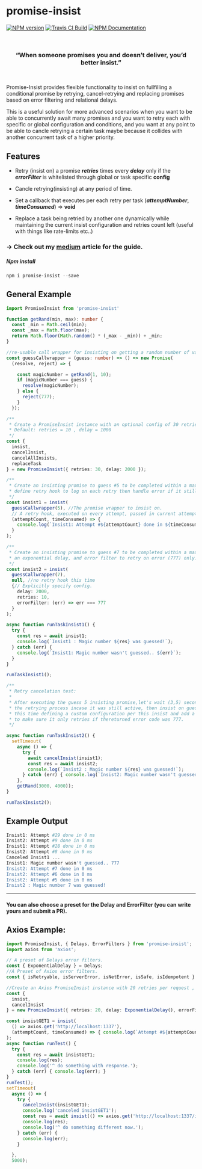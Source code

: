 # promise-insist
[![NPM version](https://badge.fury.io/js/promise-insist.svg)](https://www.npmjs.com/package/promise-insist) 
[![Travis CI Build](https://travis-ci.org/Nader-Sl/promise-insist.svg?branch=master)](https://travis-ci.org/Nader-Sl/promise-insist) 
[![NPM Documentation](https://img.shields.io/badge/docs-latest-lightgrey.svg)](https://nader-sl.github.io/promise-persist/) 

<br/>
  <h3 align="center">“When someone promises you and doesn’t deliver, you’d better insist.”</h3>
 <br/>

Promise-Insist provides flexible functionality to insist on fullfilling a conditional promise by retrying, cancel-retrying and replacing promises based on error filtering and relational delays.

This is a useful solution for more advanced scenarios when you want to be able to concurrently await many promises and you want to retry each with specific or global configuration and conditions, and you want at any point to be able to cancle retrying a certain task maybe because it collides with another concurrent task of a higher priority.

## Features
* Retry (insist on) a promise **_retries_** times every **_delay_** only if the **_errorFilter_** 
is whitelisted through global or task specific __config__

* Cancle retrying(insisting) at any period of time.

* Set a callback that executes per each retry per task (**_attemptNumber_**, **_timeConsumed_**) => **void**

* Replace a task being retried by another one dynamically while maintaining the current insist configuration
and retries count left (useful with things like rate-limits etc..)

### → Check out my [medium](https://medium.com/@nadersleiman_3234/promise-insist-you-promised-and-i-insist-s-ce989f55bb3b) article for the guide.

##### Npm install
```powershell
npm i promise-insist --save
```

## General Example
```typescript
import PromiseInsist from 'promise-insist'

function getRand(min, max): number {
  const _min = Math.ceil(min);
  const _max = Math.floor(max);
  return Math.floor(Math.random() * (_max - _min)) + _min;
}

//re-usable call wrapper for insisting on getting a random number of value 5
const guessCallwrapper = (guess: number) => () => new Promise(
  (resolve, reject) => {

    const magicNumber = getRand(1, 10);
    if (magicNumber === guess) {
      resolve(magicNumber);
    } else {
      reject(777);
    }
  });

/**
 * Create a PromiseInsist instance with an optional config of 30 retries and a static delay of 2000.
 * Default: retries = 10 , delay = 1000
 */
const {
  insist,
  cancelInsist,
  cancelAllInsists,
  replaceTask
} = new PromiseInsist({ retries: 30, delay: 2000 });

/**
 * Create an insisting promise to guess #5 to be completed within a max 30 retries,
 * define retry hook to log on each retry then handle error if it still fails after that..
 */
const insist1 = insist(
  guessCallwrapper(5), //The promise wrapper to insist on.
  // A retry hook, executed on every attempt, passed in current attempt count and time consumed by the last retry
  (attemptCount, timeConsumed) => {
    console.log(`Insist1: Attempt #${attemptCount} done in ${timeConsumed} ms`);
  }
);

/**
 * Create an insisting promise to guess #7 to be completed within a max 7 retries,
 * an exponential delay, and error filter to retry on error (777) only.
 */
const insist2 = insist(
  guessCallwrapper(7),
  null, //no retry hook this time
  {// Explicitly specify config.
    delay: 2000,
    retries: 10,
    errorFilter: (err) => err === 777
  }
);

async function runTaskInsist1() {
  try {
    const res = await insist1;
    console.log(`Insist1 : Magic number ${res} was guessed!`);
  } catch (err) {
    console.log(`Insist1: Magic number wasn't guessed.. ${err}`);
  }
}

runTaskInsist1();

/**
 * Retry cancelation test:
 *
 * After executing the guess 5 insisting promise,let's wait (3,5) seconds, then cancel
 * the retrying process incase it was still active, then insist on guessing another number: 7
 * this time defining a custom configuration per this insist and add a whitelisting error filter
 * to make sure it only retries if thereturned error code was 777.
 */

async function runTaskInsist2() {
  setTimeout(
    async () => {
      try {
        await cancelInsist(insist1);
        const res = await insist2;
        console.log(`Insist2 : Magic number ${res} was guessed!`);
      } catch (err) { console.log(`Insist2: Magic number wasn't guessed.. :${err}`); }
    },
    getRand(3000, 4000));
}

runTaskInsist2();

```
## Example Output

```powershell
Insist1: Attempt #29 done in 0 ms
Insist2: Attempt #9 done in 0 ms
Insist1: Attempt #28 done in 0 ms
Insist2: Attempt #8 done in 0 ms
Canceled Insist1 ...
Insist1: Magic number wasn't guessed.. 777
Insist2: Attempt #7 done in 0 ms
Insist2: Attempt #6 done in 0 ms
Insist2: Attempt #5 done in 0 ms
Insist2 : Magic number 7 was guessed!
```
___
#### You can also choose a preset for the **Delay** and **ErrorFilter** (you can write yours and submit a PR).
## Axios Example:
```typescript
import PromiseInsist, { Delays, ErrorFilters } from 'promise-insist';
import axios from 'axios';

// A preset of Delays error filters.
const { ExponentialDelay } = Delays;
//A Preset of Axios error filters.
const { isRetryable, isServerError, isNetError, isSafe, isIdempotent } = ErrorFilters.AxiosErrorFilters;

//Create an Axios PromiseInsist instance with 20 retries per request , exponential delay and only retry if error is a server error.
const {
  insist,
  cancelInsist
} = new PromiseInsist({ retries: 20, delay: ExponentialDelay(), errorFilter: (isRetryable) }).setVerbose(true);

const insistGET1 = insist(
  () => axios.get('http://localhost:1337'),
  (attemptCount, timeConsumed) => { console.log(`Attempt #${attemptCount} done in ${timeConsumed} ms`); }
);
async function runTest() {
  try {
    const res = await insistGET1;
    console.log(res);
    console.log('^ do something with response.');
  } catch (err) { console.log(err); }
}
runTest();
setTimeout(
  async () => {
    try {
      cancelInsist(insistGET1);
      console.log('canceled insistGET1');
      const res = await insist(() => axios.get('http://localhost:1337/important2'));
      console.log(res);
      console.log('^ do something different now.');
    } catch (err) {
      console.log(err);
    }

  },
  5000);

```


